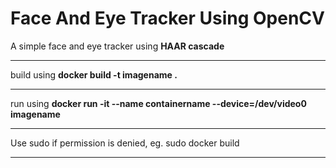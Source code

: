 # Face And Eye Tracker Using OpenCV
A simple face and eye tracker using <b>HAAR cascade</b>
<hr>
build using <b>docker build -t imagename . </b>
<hr>
run using <b>docker run -it --name containername --device=/dev/video0 imagename
</b><hr>
Use sudo if permission is denied, eg. sudo docker build 
<hr>

